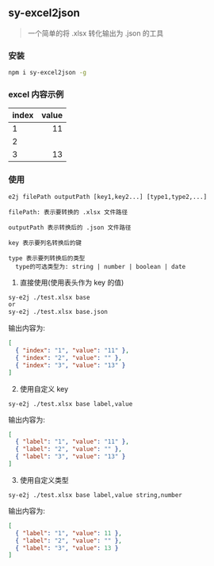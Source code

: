 ## sy-excel2json

> 一个简单的将 .xlsx 转化输出为 .json 的工具

### 安装

```bash
npm i sy-excel2json -g
```

### excel 内容示例

| index | value |
| :---- | ----: |
| 1     |    11 |
| 2     |       |
| 3     |    13 |

### 使用

```base
e2j filePath outputPath [key1,key2...] [type1,type2,...]

filePath: 表示要转换的 .xlsx 文件路径

outputPath 表示转换后的 .json 文件路径

key 表示要列名转换后的键

type 表示要列转换后的类型
  type的可选类型为: string | number | boolean | date
```

1. 直接使用(使用表头作为 key 的值)

```bash
sy-e2j ./test.xlsx base
or
sy-e2j ./test.xlsx base.json
```

输出内容为:

```json
[
  { "index": "1", "value": "11" },
  { "index": "2", "value": "" },
  { "index": "3", "value": "13" }
]
```

2. 使用自定义 key

```base
sy-e2j ./test.xlsx base label,value
```

输出内容为:

```json
[
  { "label": "1", "value": "11" },
  { "label": "2", "value": "" },
  { "label": "3", "value": "13" }
]
```

3. 使用自定义类型

```base
sy-e2j ./test.xlsx base label,value string,number
```

输出内容为:

```json
[
  { "label": "1", "value": 11 },
  { "label": "2", "value": "" },
  { "label": "3", "value": 13 }
]
```
